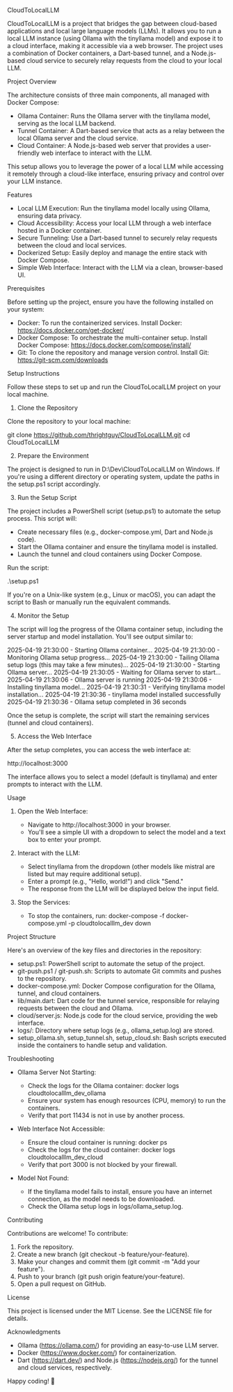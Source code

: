 CloudToLocalLLM

CloudToLocalLLM is a project that bridges the gap between cloud-based applications and local large language models (LLMs). It allows you to run a local LLM instance (using Ollama with the tinyllama model) and expose it to a cloud interface, making it accessible via a web browser. The project uses a combination of Docker containers, a Dart-based tunnel, and a Node.js-based cloud service to securely relay requests from the cloud to your local LLM.

Project Overview

The architecture consists of three main components, all managed with Docker Compose:
- Ollama Container: Runs the Ollama server with the tinyllama model, serving as the local LLM backend.
- Tunnel Container: A Dart-based service that acts as a relay between the local Ollama server and the cloud service.
- Cloud Container: A Node.js-based web server that provides a user-friendly web interface to interact with the LLM.

This setup allows you to leverage the power of a local LLM while accessing it remotely through a cloud-like interface, ensuring privacy and control over your LLM instance.

Features

- Local LLM Execution: Run the tinyllama model locally using Ollama, ensuring data privacy.
- Cloud Accessibility: Access your local LLM through a web interface hosted in a Docker container.
- Secure Tunneling: Use a Dart-based tunnel to securely relay requests between the cloud and local services.
- Dockerized Setup: Easily deploy and manage the entire stack with Docker Compose.
- Simple Web Interface: Interact with the LLM via a clean, browser-based UI.

Prerequisites

Before setting up the project, ensure you have the following installed on your system:
- Docker: To run the containerized services. Install Docker: https://docs.docker.com/get-docker/
- Docker Compose: To orchestrate the multi-container setup. Install Docker Compose: https://docs.docker.com/compose/install/
- Git: To clone the repository and manage version control. Install Git: https://git-scm.com/downloads

Setup Instructions

Follow these steps to set up and run the CloudToLocalLLM project on your local machine.

1. Clone the Repository

Clone the repository to your local machine:

git clone https://github.com/thrightguy/CloudToLocalLLM.git
cd CloudToLocalLLM

2. Prepare the Environment

The project is designed to run in D:\Dev\CloudToLocalLLM on Windows. If you're using a different directory or operating system, update the paths in the setup.ps1 script accordingly.

3. Run the Setup Script

The project includes a PowerShell script (setup.ps1) to automate the setup process. This script will:
- Create necessary files (e.g., docker-compose.yml, Dart and Node.js code).
- Start the Ollama container and ensure the tinyllama model is installed.
- Launch the tunnel and cloud containers using Docker Compose.

Run the script:

.\setup.ps1

If you're on a Unix-like system (e.g., Linux or macOS), you can adapt the script to Bash or manually run the equivalent commands.

4. Monitor the Setup

The script will log the progress of the Ollama container setup, including the server startup and model installation. You'll see output similar to:

2025-04-19 21:30:00 - Starting Ollama container...
2025-04-19 21:30:00 - Monitoring Ollama setup progress...
2025-04-19 21:30:00 - Tailing Ollama setup logs (this may take a few minutes)...
2025-04-19 21:30:00 - Starting Ollama server...
2025-04-19 21:30:05 - Waiting for Ollama server to start...
2025-04-19 21:30:06 - Ollama server is running
2025-04-19 21:30:06 - Installing tinyllama model...
2025-04-19 21:30:31 - Verifying tinyllama model installation...
2025-04-19 21:30:36 - tinyllama model installed successfully
2025-04-19 21:30:36 - Ollama setup completed in 36 seconds

Once the setup is complete, the script will start the remaining services (tunnel and cloud containers).

5. Access the Web Interface

After the setup completes, you can access the web interface at:

http://localhost:3000

The interface allows you to select a model (default is tinyllama) and enter prompts to interact with the LLM.

Usage

1. Open the Web Interface:
    - Navigate to http://localhost:3000 in your browser.
    - You'll see a simple UI with a dropdown to select the model and a text box to enter your prompt.

2. Interact with the LLM:
    - Select tinyllama from the dropdown (other models like mistral are listed but may require additional setup).
    - Enter a prompt (e.g., "Hello, world!") and click "Send."
    - The response from the LLM will be displayed below the input field.

3. Stop the Services:
    - To stop the containers, run:
      docker-compose -f docker-compose.yml -p cloudtolocalllm_dev down

Project Structure

Here's an overview of the key files and directories in the repository:

- setup.ps1: PowerShell script to automate the setup of the project.
- git-push.ps1 / git-push.sh: Scripts to automate Git commits and pushes to the repository.
- docker-compose.yml: Docker Compose configuration for the Ollama, tunnel, and cloud containers.
- lib/main.dart: Dart code for the tunnel service, responsible for relaying requests between the cloud and Ollama.
- cloud/server.js: Node.js code for the cloud service, providing the web interface.
- logs/: Directory where setup logs (e.g., ollama_setup.log) are stored.
- setup_ollama.sh, setup_tunnel.sh, setup_cloud.sh: Bash scripts executed inside the containers to handle setup and validation.

Troubleshooting

- Ollama Server Not Starting:
    - Check the logs for the Ollama container:
      docker logs cloudtolocalllm_dev_ollama
    - Ensure your system has enough resources (CPU, memory) to run the containers.
    - Verify that port 11434 is not in use by another process.

- Web Interface Not Accessible:
    - Ensure the cloud container is running:
      docker ps
    - Check the logs for the cloud container:
      docker logs cloudtolocalllm_dev_cloud
    - Verify that port 3000 is not blocked by your firewall.

- Model Not Found:
    - If the tinyllama model fails to install, ensure you have an internet connection, as the model needs to be downloaded.
    - Check the Ollama setup logs in logs/ollama_setup.log.

Contributing

Contributions are welcome! To contribute:
1. Fork the repository.
2. Create a new branch (git checkout -b feature/your-feature).
3. Make your changes and commit them (git commit -m "Add your feature").
4. Push to your branch (git push origin feature/your-feature).
5. Open a pull request on GitHub.

License

This project is licensed under the MIT License. See the LICENSE file for details.

Acknowledgments

- Ollama (https://ollama.com/) for providing an easy-to-use LLM server.
- Docker (https://www.docker.com/) for containerization.
- Dart (https://dart.dev/) and Node.js (https://nodejs.org/) for the tunnel and cloud services, respectively.

Happy coding! 🚀
